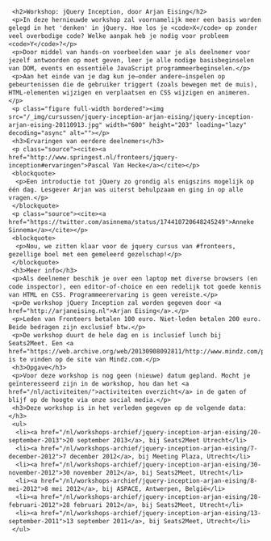      <h2>Workshop: jQuery Inception, door Arjan Eising</h2>
     <p>In deze hernieuwde workshop zal voornamelijk meer een basis worden gelegd in het 'denken' in jQuery. Hoe los je <code>X</code> op zonder veel overbodige code? Welke aanpak heb je nodig voor probleem <code>Y</code>?</p>
     <p>Door middel van hands-on voorbeelden waar je als deelnemer voor jezelf antwoorden op moet geven, leer je alle nodige basisbeginselen van DOM, events en essentiële JavaScript programmeerbeginselen.</p>
     <p>Aan het einde van je dag kun je—onder andere—inspelen op gebeurtenissen die de gebruiker triggert (zoals bewegen met de muis), HTML-elementen wijzigen en verplaatsen en CSS wijzigen en animeren.</p>
     <p class="figure full-width bordered"><img src="/_img/cursussen/jquery-inception-arjan-eising/jquery-inception-arjan-eising-20110913.jpg" width="600" height="203" loading="lazy" decoding="async" alt=""></p>
     <h3>Ervaringen van eerdere deelnemers</h3>
     <p class="source"><cite><a href="http://www.springest.nl/fronteers/jquery-inception#ervaringen">Pascal Van Hecke</a></cite></p>
     <blockquote>
      <p>Een introductie tot jQuery zo grondig als enigszins mogelijk op één dag. Lesgever Arjan was uiterst behulpzaam en ging in op alle vragen.</p>
     </blockquote>
     <p class="source"><cite><a href="https://twitter.com/asinnema/status/174410720648245249">Anneke Sinnema</a></cite></p>
     <blockquote>
      <p>Nou, we zitten klaar voor de jquery cursus van #fronteers, gezellige boel met een gemeleerd gezelschap!</p>
     </blockquote>
     <h3>Meer info</h3>
     <p>Als deelnemer beschik je over een laptop met diverse browsers (en code inspector), een editor-of-choice en een redelijk tot goede kennis van HTML en CSS. Programmeerervaring is geen vereiste.</p>
     <p>De workshop jQuery Inception zal worden gegeven door <a href="http://arjaneising.nl">Arjan Eising</a>.</p>
     <p>Leden van Fronteers betalen 100 euro. Niet-leden betalen 200 euro. Beide bedragen zijn exclusief btw.</p>
     <p>De workshop duurt de hele dag en is inclusief lunch bij Seats2Meet. Een <a href="https://web.archive.org/web/20130908092811/http://www.mindz.com/plazas/Seats2meet_com_Utrecht/pages/Routebeschrijving_en_contact">routebeschrijving</a> is te vinden op de site van Mindz.com.</p>
     <h3>Opgave</h3>
     <p>Voor deze workshop is nog geen (nieuwe) datum gepland. Mocht je geïnteresseerd zijn in de workshop, hou dan het <a href="/nl/activiteiten/">activiteiten overzicht</a> in de gaten of blijf op de hoogte via onze social media.</p>
     <h3>Deze workshop is in het verleden gegeven op de volgende data: </h3>
     <ul>
      <li><a href="/nl/workshops-archief/jquery-inception-arjan-eising/20-september-2013">20 september 2013</a>, bij Seats2Meet Utrecht</li>
      <li><a href="/nl/workshops-archief/jquery-inception-arjan-eising/7-december-2012">7 december 2012</a>, bij Meeting Plaza, Utrecht</li>
      <li><a href="/nl/workshops-archief/jquery-inception-arjan-eising/30-november-2012">30 november 2012</a>, bij Seats2Meet, Utrecht</li>
      <li><a href="/nl/workshops-archief/jquery-inception-arjan-eising/8-mei-2012">8 mei 2012</a>, bij ASPACE, Antwerpen, België</li>
      <li><a href="/nl/workshops-archief/jquery-inception-arjan-eising/28-februari-2012">28 februari 2012</a>, bij Seats2Meet, Utrecht</li>
      <li><a href="/nl/workshops-archief/jquery-inception-arjan-eising/13-september-2011">13 september 2011</a>, bij Seats2Meet, Utrecht</li>
     </ul>
